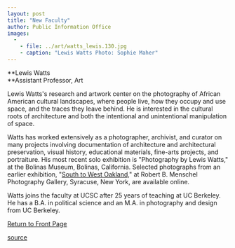```yaml
---
layout: post
title: "New Faculty"
author: Public Information Office
images:
  -
    - file: ../art/watts_lewis.130.jpg
    - caption: "Lewis Watts Photo: Sophie Maher"
---
```


**Lewis Watts  
**Assistant Professor, Art  
  

Lewis Watts's research and artwork center on the photography of African American cultural landscapes, where people live, how they occupy and use space, and the traces they leave behind. He is interested in the cultural roots of architecture and both the intentional and unintentional manipulation of space.  
  
Watts has worked extensively as a photographer, archivist, and curator on many projects involving documentation of architecture and architectural preservation, visual history, educational materials, fine-arts projects, and portraiture. His most recent solo exhibition is "Photography by Lewis Watts," at the Bolinas Museum, Bolinas, California. Selected photographs from an earlier exhibition, "[South to West Oakland,][1]" at Robert B. Menschel Photography Gallery, Syracuse, New York, are available online.  
  
Watts joins the faculty at UCSC after 25 years of teaching at UC Berkeley. He has a B.A. in political science and an M.A. in photography and design from UC Berkeley.

[Return to Front Page][2]  
  

[1]: http://www.communitydarkrooms.com/exhibitions/cs101.html
[2]: ../../index.html

[source](http://www1.ucsc.edu/currents/01-02/05-13/newfac.html "Permalink to newfac")
